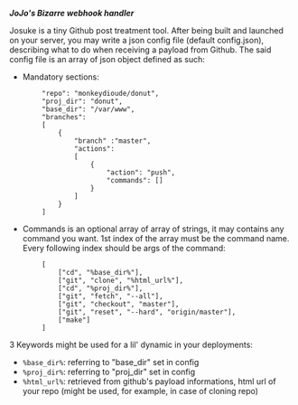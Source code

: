 **_JoJo's Bizarre webhook handler_**

Josuke is a tiny Github post treatment tool.
After being built and launched on your server, you may write a json config file (default config.json), describing what to do when receiving a payload from Github.
The said config file is an array of json object defined as such:
- Mandatory sections:
```
        "repo": "monkeydioude/donut",
        "proj_dir": "donut",
        "base_dir": "/var/www",
        "branches":
        [
            {
                "branch" :"master",
                "actions":
                [
                    {
                        "action": "push",
                        "commands": []
                    }
                ]
            }
        ]
```
- Commands is an optional array of array of strings, it may contains any command you want. 1st index of the array must be the command name. Every following index should be args of the command:
```
        [
            ["cd", "%base_dir%"],
            ["git", "clone", "%html_url%"],
            ["cd", "%proj_dir%"],
            ["git", "fetch", "--all"],
            ["git", "checkout", "master"],
            ["git", "reset", "--hard", "origin/master"],
            ["make"]
        ]
```

3 Keywords might be used for a lil' dynamic in your deployments:
- `%base_dir%`: referring to "base_dir" set in config
- `%proj_dir%`: referring to "proj_dir" set in config
- `%html_url%`: retrieved from github's payload informations, html url of your repo (might be used, for example, in case of cloning repo)
